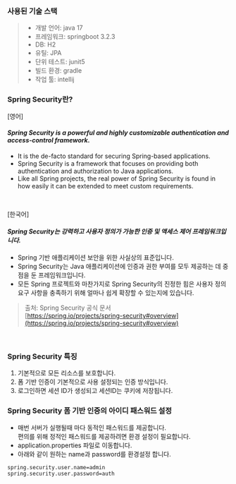 ### 사용된 기술 스택
>- 개발 언어: java 17
>- 프레임워크: springboot 3.2.3
>- DB: H2
>- 유틸: JPA
>- 단위 테스트: junit5
>- 빌드 환경: gradle
>- 작업 툴: intellij

### Spring Security란?
[영어]
#### *Spring Security is a powerful and highly customizable authentication and access-control framework.*
- It is the de-facto standard for securing Spring-based applications.
- Spring Security is a framework that focuses on providing both authentication and authorization to Java applications. 
- Like all Spring projects, the real power of Spring Security is found in how easily it can be extended to meet custom requirements.
<br>

[한국어]
#### *Spring Security는 강력하고 사용자 정의가 가능한 인증 및 액세스 제어 프레임워크입니다.* <br>
- Spring 기반 애플리케이션 보안을 위한 사실상의 표준입니다.<br>
- Spring Security는 Java 애플리케이션에 인증과 권한 부여를 모두 제공하는 데 중점을 둔 프레임워크입니다. <br>
- 모든 Spring 프로젝트와 마찬가지로 Spring Security의 진정한 힘은 사용자 정의 요구 사항을 충족하기 위해 얼마나 쉽게 확장할 수 있는지에 있습니다.

> 출처: Spring Security 공식 문서 <br>
>[https://spring.io/projects/spring-security#overview](https://spring.io/projects/spring-security#overview)
<br>

### Spring Security 특징
1. 기본적으로 모든 리소스를 보호합니다.
2. 폼 기반 인증이 기본적으로 사용 설정되는 인증 방식입니다.
3. 로그인하면 세션 ID가 생성되고 세션ID는 쿠키에 저장됩니다.

### Spring Security 폼 기반 인증의 아이디 패스워드 설정
- 매번 서버가 실행될때 마다 동적인 패스워드를 제공합니다.
  <br>편의를 위해 정적인 패스워드를 제공하려면 환경 설정이 필요합니다.
- application.properties 파일로 이동합니다.
- 아래와 같이 원하는 name과 password를 환경설정 합니다.
```
spring.security.user.name=admin
spring.security.user.password=auth
```
